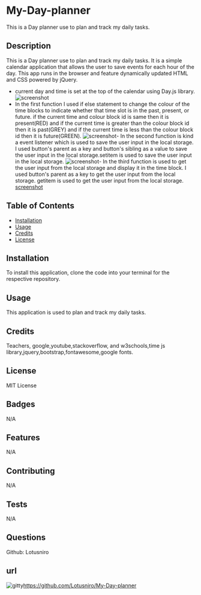 # My-Day-planner
This is a Day planner use to plan and track my daily tasks.

## Description

This is a Day planner use to plan and track my daily tasks. It is a simple calendar application that allows the user to save events for each hour of the day. This app runs in the browser and feature dynamically updated HTML and CSS powered by jQuery.
- current day and time is set at the top of the calendar using Day.js library.
  ![screenshot
](https://github.com/Lotusniro/My-Day-planner/blob/main/screenshots/Screenshot%202024-01-19%20at%2019.16.10.png)
- In the first function I used if else statement to change the colour of the time blocks to indicate whether that time slot is in the past, present, or future. if the current time and colour block id is same then it is present(RED) and if the current time is greater than the colour block id then it is past(GREY) and if the current time is less than the colour block id then it is future(GREEN).
![screenshot
](https://github.com/Lotusniro/My-Day-planner/blob/main/screenshots/Screenshot%202024-01-19%20at%2019.16.18.png)- In the second function is kind a event listener which is used to save the user input in the local storage. I used button's parent as a key and button's sibling as a value to save the user input in the local storage.setitem is used to save the user input in the local storage.
![screenshot
](https://github.com/Lotusniro/My-Day-planner/blob/main/screenshots/Screenshot%202024-01-19%20at%2019.16.36.png)- In the third function is used to get the user input from the local storage and display it in the time block. I used button's parent as a key to get the user input from the local storage. getitem is used to get the user input from the local storage.
[screenshot
](https://github.com/Lotusniro/My-Day-planner/blob/main/screenshots/Screenshot%202024-01-19%20at%2019.16.42.png)
## Table of Contents

* [Installation](#installation)
* [Usage](#usage)
* [Credits](#credits)
* [License](#license)

## Installation

To install this application, clone the code into your terminal for the respective repository.

## Usage

This application is used to plan and track my daily tasks.

## Credits

Teachers, google,youtube,stackoverflow, and w3schools,time js library,jquery,bootstrap,fontawesome,google fonts.


## License

MIT License

## Badges

N/A

## Features

N/A

## Contributing

N/A

## Tests

N/A

## Questions

Github: Lotusniro

## url
![gitty
](https://github.com/Lotusniro/My-Day-planner)https://github.com/Lotusniro/My-Day-planner
